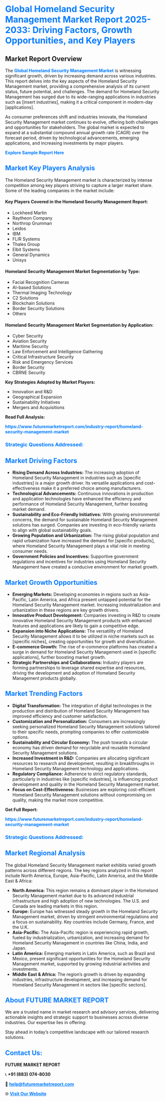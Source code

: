<h1 style="color: #007BFF;">Global Homeland Security Management Market Report 2025-2033: Driving Factors, Growth Opportunities, and Key Players</h1>

<section id="overview">
<h2>Market Report Overview</h2>
<p>The <a href="https://www.futuremarketreport.com/industry-report/homeland-security-management-market" style="color: #007BFF; text-decoration: none;"><strong>Global Homeland Security Management Market</strong></a> is witnessing significant growth, driven by increasing demand across various industries. This report delves into the key aspects of the Homeland Security Management market, providing a comprehensive analysis of its current status, future potential, and challenges. The demand for Homeland Security Management has surged due to its wide-ranging applications in industries such as [insert industries], making it a critical component in modern-day [applications].</p>
<p>As consumer preferences shift and industries innovate, the Homeland Security Management market continues to evolve, offering both challenges and opportunities for stakeholders. The global market is expected to expand at a substantial compound annual growth rate (CAGR) over the forecast period, driven by technological advancements, emerging applications, and increasing investments by major players.</p>
</section>

<section id="overview">
<p><a href="https://www.futuremarketreport.com/request-sample/reportId=51952" style="color: #007BFF; text-decoration: none;"><strong>Explore Sample Report Here</strong></a></p>
</section>

<section id="key-players">
<h2 style="color: #007BFF;">Market Key Players Analysis</h2>
<p>The Homeland Security Management market is characterized by intense competition among key players striving to capture a larger market share. Some of the leading companies in the market include:</p>
<h4>Key Players Covered in the Homeland Security Management Report:</h4>
<ul><li>Lockheed Martin</li><li>Raytheon Company</li><li>Northrop Grumman</li><li>Leidos</li><li>IBM</li><li>FLIR Systems</li><li>Thales Group</li><li>Elbit Systems</li><li>General Dynamics</li><li>Unisys</li></ul>
<h4>Homeland Security Management Market Segmentation by Type:</h4>
<ul><li>Facial Recognition Cameras</li><li>AI-based Solutions</li><li>Thermal Imaging Technology</li><li>C2 Solutions</li><li>Blockchain Solutions</li><li>Border Security Solutions</li><li>Others</li></ul>

<h4>Homeland Security Management Market Segmentation by Application:</h4>
<ul><li>Cyber Security</li><li>Aviation Security</li><li>Maritime Security</li><li>Law Enforcement and Intelligence Gathering</li><li>Critical Infrastructure Security</li><li>Risk and Emergency Services</li><li>Border Security</li><li>CBRNE Security</li></ul>
<p><strong>Key Strategies Adopted by Market Players:</strong></p>
<ul>
<li>Innovation and R&D</li>
<li>Geographical Expansion</li>
<li>Sustainability Initiatives</li>
<li>Mergers and Acquisitions</li>
</ul>
</section>

<section>
<p><strong>Read Full Analysis: </strong></p><a href="https://www.futuremarketreport.com/industry-report/homeland-security-management-market" style="color: #007BFF; text-decoration: none;"><strong>https://www.futuremarketreport.com/industry-report/homeland-security-management-market</strong></a>
<h3 style="color: #007BFF;">Strategic Questions Addressed:</h3>
</section>

<section id="driving-factors">
<h2 style="color: #007BFF;">Market Driving Factors</h2>
<ul>
<li><strong>Rising Demand Across Industries:</strong> The increasing adoption of Homeland Security Management in industries such as [specific industries] is a major growth driver. Its versatile applications and cost-effectiveness make it a preferred choice among manufacturers.</li>
<li><strong>Technological Advancements:</strong> Continuous innovations in production and application technologies have enhanced the efficiency and performance of Homeland Security Management, further boosting market demand.</li>
<li><strong>Sustainability and Eco-Friendly Initiatives:</strong> With growing environmental concerns, the demand for sustainable Homeland Security Management solutions has surged. Companies are investing in eco-friendly variants to align with global sustainability goals.</li>
<li><strong>Growing Population and Urbanization:</strong> The rising global population and rapid urbanization have increased the demand for [specific products], where Homeland Security Management plays a vital role in meeting consumer needs.</li>
<li><strong>Government Policies and Incentives:</strong> Supportive government regulations and incentives for industries using Homeland Security Management have created a conducive environment for market growth.</li>
</ul>
</section>

<section id="growth-opportunities">
<h2 style="color: #007BFF;">Market Growth Opportunities</h2>
<ul>
<li><strong>Emerging Markets:</strong> Developing economies in regions such as Asia-Pacific, Latin America, and Africa present untapped potential for the Homeland Security Management market. Increasing industrialization and urbanization in these regions are key growth drivers.</li>
<li><strong>Innovative Product Development:</strong> Companies investing in R&D to create innovative Homeland Security Management products with enhanced features and applications are likely to gain a competitive edge.</li>
<li><strong>Expansion into Niche Applications:</strong> The versatility of Homeland Security Management allows it to be utilized in niche markets such as [specific niches], creating opportunities for growth and diversification.</li>
<li><strong>E-commerce Growth:</strong> The rise of e-commerce platforms has created a surge in demand for Homeland Security Management used in [specific applications], further boosting market growth.</li>
<li><strong>Strategic Partnerships and Collaborations:</strong> Industry players are forming partnerships to leverage shared expertise and resources, driving the development and adoption of Homeland Security Management products globally.</li>
</ul>
</section>

<section id="trending-factors">
<h2 style="color: #007BFF;">Market Trending Factors</h2>
<ul>
<li><strong>Digital Transformation:</strong> The integration of digital technologies in the production and distribution of Homeland Security Management has improved efficiency and customer satisfaction.</li>
<li><strong>Customization and Personalization:</strong> Consumers are increasingly seeking personalized Homeland Security Management solutions tailored to their specific needs, prompting companies to offer customizable options.</li>
<li><strong>Sustainability and Circular Economy:</strong> The push towards a circular economy has driven demand for recyclable and reusable Homeland Security Management solutions.</li>
<li><strong>Increased Investment in R&D:</strong> Companies are allocating significant resources to research and development, resulting in breakthroughs in Homeland Security Management technology and applications.</li>
<li><strong>Regulatory Compliance:</strong> Adherence to strict regulatory standards, particularly in industries like [specific industries], is influencing product development and quality in the Homeland Security Management market.</li>
<li><strong>Focus on Cost-Effectiveness:</strong> Businesses are exploring cost-efficient Homeland Security Management solutions without compromising on quality, making the market more competitive.</li>
</ul>
</section>

<section>
<p><strong>Get Full Report: </strong></p><a href="https://www.futuremarketreport.com/industry-report/homeland-security-management-market" style="color: #007BFF; text-decoration: none;"><strong>https://www.futuremarketreport.com/industry-report/homeland-security-management-market</strong></a>
<h3 style="color: #007BFF;">Strategic Questions Addressed:</h3>
</section>


<section id="regional-analysis">
<h2 style="color: #007BFF;">Market Regional Analysis</h2>
<p>The global Homeland Security Management market exhibits varied growth patterns across different regions. The key regions analyzed in this report include North America, Europe, Asia-Pacific, Latin America, and the Middle East & Africa:</p>
<ul>
<li><strong>North America:</strong> This region remains a dominant player in the Homeland Security Management market due to its advanced industrial infrastructure and high adoption of new technologies. The U.S. and Canada are leading markets in this region.</li>
<li><strong>Europe:</strong> Europe has witnessed steady growth in the Homeland Security Management market, driven by stringent environmental regulations and a focus on sustainability. Key countries include Germany, France, and the U.K.</li>
<li><strong>Asia-Pacific:</strong> The Asia-Pacific region is experiencing rapid growth, fueled by industrialization, urbanization, and increasing demand for Homeland Security Management in countries like China, India, and Japan.</li>
<li><strong>Latin America:</strong> Emerging markets in Latin America, such as Brazil and Mexico, present significant opportunities for the Homeland Security Management market, supported by growing industrial activities and investments.</li>
<li><strong>Middle East & Africa:</strong> The region’s growth is driven by expanding industries, infrastructure development, and increasing demand for Homeland Security Management in sectors like [specific sectors].</li>
</ul>
</section>

<footer>
<h2 style="color: #007BFF;">About FUTURE MARKET REPORT</h2>
<p>We are a trusted name in market research and advisory services, delivering actionable insights and strategic support to businesses across diverse industries. Our expertise lies in offering:</p>

<p>Stay ahead in today’s competitive landscape with our tailored research solutions.</p>

<h2 style="color: #007BFF;">Contact Us:</h2>
<p><strong>FUTURE MARKET REPORT</strong></p>
<p>📞 <strong>+91 (883) 074-8030</strong></p>
<p>📧 <strong><a href="mailto:help@futuremarketreport.com" style="color: #007BFF;">help@futuremarketreport.com</a></strong></p>
<p>🌐 <strong><a href="https://www.futuremarketreport.com/" style="color: #007BFF;">Visit Our Website</a></strong></p>
</footer>
